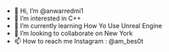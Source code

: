 - 👋 Hi, I’m @anwarredmi1
- 👀 I’m interested in C++
- 🌱 I’m currently learning How Yo Use Unreal Engine
- 💞️ I’m looking to collaborate on New York
- 📫 How to reach me Instagram : @am_bes0t

<!---
anwarredmi1/anwarredmi1 is a ✨ special ✨ repository because its `README.md` (this file) appears on your GitHub profile.
You can click the Preview link to take a look at your changes.
--->
